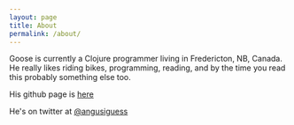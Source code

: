 ```yaml
---
layout: page
title: About
permalink: /about/
---
```


Goose is currently a Clojure programmer living in Fredericton, NB, Canada. He really likes riding bikes, programming, reading, and by the time you read this probably something else too.

His github page is [here](github.com/angusiguess)

He's on twitter at [@angusiguess](https://twitter.com/angusiguess)

